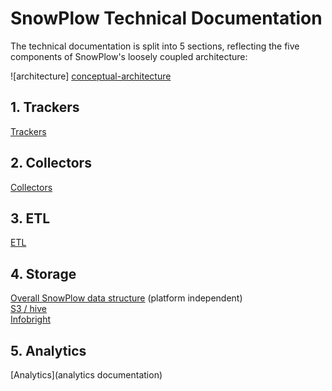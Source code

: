 # SnowPlow Technical Documentation

The technical documentation is split into 5 sections, reflecting the five components of SnowPlow's loosely coupled architecture:

![architecture] [conceptual-architecture]

## 1. Trackers
[Trackers](trackers)

## 2. Collectors
[Collectors](collectors)

## 3. ETL
[ETL](etl)

## 4. Storage
[Overall SnowPlow data structure](canonical-data-structure) (platform independent)  
[S3 / hive](s3-apache-hive-storage)  
[Infobright](infobright-storage)  

## 5. Analytics
[Analytics](analytics documentation)



[conceptual-architecture]: about-snowplow/images/conceptual-architecture.png